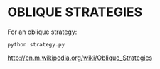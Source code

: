 OBLIQUE STRATEGIES
==================

For an oblique strategy:

    python strategy.py

http://en.m.wikipedia.org/wiki/Oblique_Strategies
